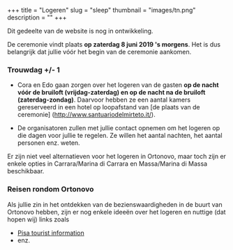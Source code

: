 +++
title = "Logeren"
slug = "sleep"
thumbnail = "images/tn.png"
description = ""
+++

Dit gedeelte van de website is nog in ontwikkeling.

De ceremonie vindt plaats **op zaterdag 8 juni 2019 's morgens**. Het is dus belangrijk dat jullie vóór het begin van de ceremonie aankomen.


### Trouwdag +/- 1

* Cora en Edo gaan zorgen over het logeren van de gasten **op de nacht vóór de bruiloft (vrijdag-zaterdag) en op de nacht na de bruiloft (zaterdag-zondag)**. Daarvoor hebben ze een aantal kamers gereserveerd in een hotel op loopafstand van [de plaats van de ceremonie] (http://www.santuariodelmirteto.it/).

* De organisatoren zullen met jullie contact opnemen om het logeren op die dagen voor jullie te regelen. Ze willen het aantal nachten, het aantal personen enz. weten.

Er zijn niet veel alternatieven voor het logeren in Ortonovo, maar toch zijn er enkele opties in Carrara/Marina di Carrara en Massa/Marina di Massa beschikbaar.

### Reisen rondom Ortonovo

Als jullie zin in het ontdekken van de bezienswaardigheden in de buurt van Ortonovo hebben, zijn er nog enkele ideeën over het logeren en nuttige (dat hopen wij) links zoals

* [Pisa tourist information](https://pisaitaly.ca/)
* enz.
